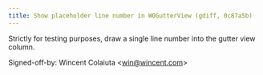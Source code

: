 ```yaml
---
title: Show placeholder line number in WOGutterView (gdiff, 0c87a5b)
---
```


Strictly for testing purposes, draw a single line number into the gutter view column.

Signed-off-by: Wincent Colaiuta &lt;win@wincent.com&gt;
